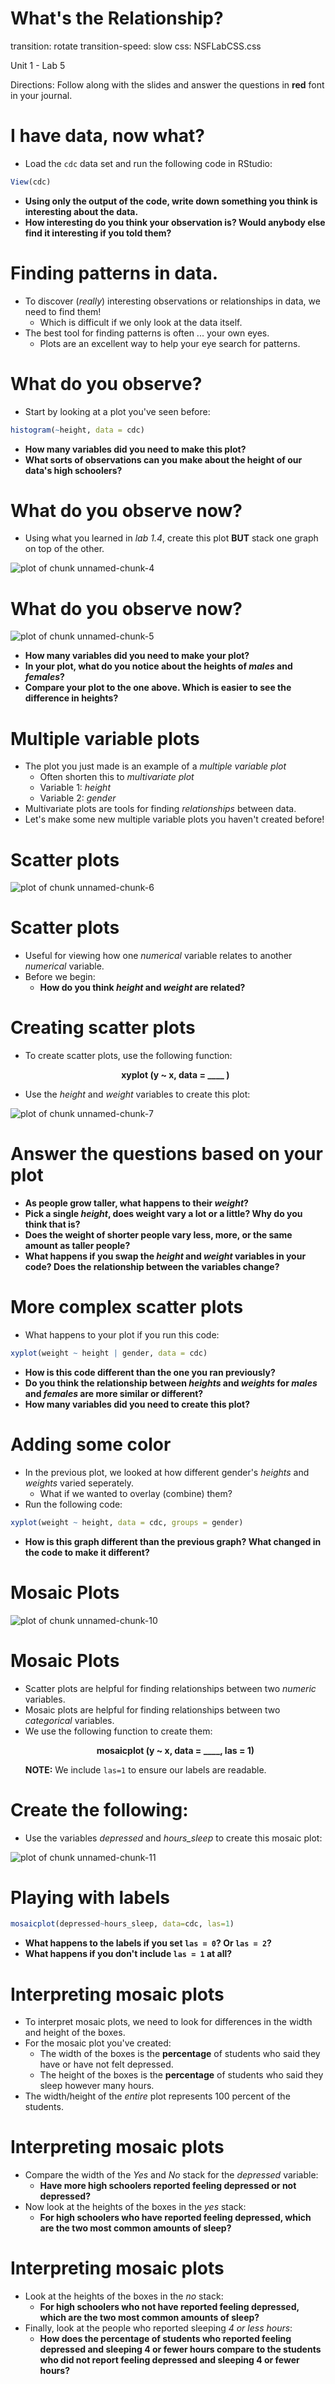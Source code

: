 What's the Relationship?
========================================
transition: rotate
transition-speed: slow
css: NSFLabCSS.css

Unit 1 - Lab 5

Directions: Follow along with the slides and answer the questions in **red** font in your journal.




I have data, now what?
======================

- Load the `cdc` data set and run the following code in RStudio:

```r
View(cdc)
```


- **Using only the output of the code, write down something you think is interesting about the data.**
- **How interesting do you think your observation is? Would anybody else find it interesting if you told them?**

Finding patterns in data.
=========================================

- To discover (_really_) interesting observations or relationships in data, we need to find them!
    - Which is difficult if we only look at the data itself.
- The best tool for finding patterns is often ... your own eyes.
    - Plots are an excellent way to help your eye search for patterns.

What do you observe?
==============

- Start by looking at a plot you've seen before:

```r
histogram(~height, data = cdc)
```


- **How many variables did you need to make this plot?**
- **What sorts of observations can you make about the height of our data's high schoolers?**

What do you observe now?
========================

- Using what you learned in _lab 1.4_, create this plot **BUT** stack one graph on top of the other.  

<img src="Lab1-5_Visually_Exploring_Data-figure/unnamed-chunk-4.png" title="plot of chunk unnamed-chunk-4" alt="plot of chunk unnamed-chunk-4" style="display: block; margin: auto;" />


What do you observe now?
=========================

<img src="Lab1-5_Visually_Exploring_Data-figure/unnamed-chunk-5.png" title="plot of chunk unnamed-chunk-5" alt="plot of chunk unnamed-chunk-5" style="display: block; margin: auto;" />


- **How many variables did you need to make your plot?**
- **In your plot, what do you notice about the heights of _males_ and _females_?**
- **Compare your plot to the one above. Which is easier to see the difference in heights?**

Multiple variable plots
=======================

- The plot you just made is an example of a _multiple variable plot_
  - Often shorten this to _multivariate plot_
  - Variable 1: _height_
  - Variable 2: _gender_
- Multivariate plots are tools for finding _relationships_ between data.
- Let's make some new multiple variable plots you haven't created before!

Scatter plots
=============

<img src="Lab1-5_Visually_Exploring_Data-figure/unnamed-chunk-6.png" title="plot of chunk unnamed-chunk-6" alt="plot of chunk unnamed-chunk-6" style="display: block; margin: auto;" />


Scatter plots
=============

- Useful for viewing how one _numerical_ variable relates to another _numerical_ variable.
- Before we begin:
  - **How do you think _height_ and _weight_ are related?**

Creating scatter plots
======================

- To create scatter plots, use the following function:
**<p align='center'> xyplot (y ~ x, data = ____ ) </p>**
- Use the _height_ and _weight_ variables to create this plot:
<img src="Lab1-5_Visually_Exploring_Data-figure/unnamed-chunk-7.png" title="plot of chunk unnamed-chunk-7" alt="plot of chunk unnamed-chunk-7" style="display: block; margin: auto;" />


Answer the questions based on your plot
======================================

- **As people grow taller, what happens to their _weight_?**
- **Pick a single _height_, does weight vary a lot or a little? Why do you think that is?**
- **Does the weight of shorter people vary less, more, or the same amount as taller people?**
- **What happens if you swap the _height_ and _weight_ variables in your code? Does the relationship between the variables change?**

More complex scatter plots
=======================

- What happens to your plot if you run this code:

```r
xyplot(weight ~ height | gender, data = cdc)
```


- **How is this code different than the one you ran previously?**
- **Do you think the relationship between _heights_ and _weights_ for _males_ and _females_ are more similar or different?**
- **How many variables did you need to create this plot?**

Adding some color
======================

- In the previous plot, we looked at how different gender's _heights_ and _weights_ varied seperately.
  - What if we wanted to overlay (combine) them?
- Run the following code:

```r
xyplot(weight ~ height, data = cdc, groups = gender)
```


- **How is this graph different than the previous graph? What changed in the code to make it different?**

Mosaic Plots
============

<img src="Lab1-5_Visually_Exploring_Data-figure/unnamed-chunk-10.png" title="plot of chunk unnamed-chunk-10" alt="plot of chunk unnamed-chunk-10" style="display: block; margin: auto;" />


Mosaic Plots
============

- Scatter plots are helpful for finding relationships between two _numeric_ variables.
- Mosaic plots are helpful for finding relationships between two _categorical_ variables.
- We use the following function to create them:
**<p align='center'> mosaicplot (y ~ x, data = ____, las = 1) </p>**
**NOTE:** We include `las=1` to ensure our labels are readable.


Create the following:
=====================

- Use the variables _depressed_ and *hours_sleep* to create this mosaic plot:
<img src="Lab1-5_Visually_Exploring_Data-figure/unnamed-chunk-11.png" title="plot of chunk unnamed-chunk-11" alt="plot of chunk unnamed-chunk-11" style="display: block; margin: auto;" />


Playing with labels
===================

```r
mosaicplot(depressed~hours_sleep, data=cdc, las=1)
```


- **What happens to the labels if you set `las = 0`? Or `las = 2`?**
- **What happens if you don't include `las = 1` at all?**

Interpreting mosaic plots
=========================

- To interpret mosaic plots, we need to look for differences in the width and height of the boxes.
- For the mosaic plot you've created:
  - The width of the boxes is the **percentage** of students who said they have or have not felt depressed.
  - The height of the boxes is the **percentage** of students who said they sleep however many hours.
- The width/height of the _entire_ plot represents 100 percent of the students.
  
Interpreting mosaic plots
=========================  
  
- Compare the width of the _Yes_ and _No_ stack for the _depressed_ variable:
  - **Have more high schoolers reported feeling depressed or not depressed?**
- Now look at the heights of the boxes in the _yes_ stack:
  - **For high schoolers who have reported feeling depressed, which are the two most common amounts of sleep?**

  
Interpreting mosaic plots
=========================

- Look at the heights of the boxes in the _no_ stack:
  - **For high schoolers who not have reported feeling depressed, which are the two most common amounts of sleep?**
- Finally, look at the people who reported sleeping _4 or less hours_:
  - **How does the percentage of students who reported feeling depressed and sleeping 4 or fewer hours compare to the students who did not report feeling depressed and sleeping 4 or fewer hours?**

